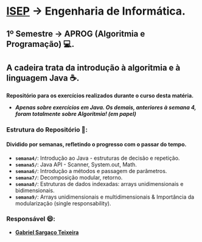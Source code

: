 # [ISEP](https://www.isep.ipp.pt/) -> Engenharia de Informática.
## 1º Semestre -> APROG (Algoritmia e Programação) 💻.
**A cadeira trata da introdução à algoritmia e à linguagem Java ☕.**
------
**Repositório para os exercícios realizados durante o curso desta matéria.**

- ***Apenas sobre exercícios em Java. Os demais, anteriores à semana 4, foram totalmente sobre Algoritmia! (em papel)***

### Estrutura do Repositório 📁:
#### Dividido por semanas, refletindo o progresso com o passar do tempo.
- **`semana4/`**: Introdução ao Java - estruturas de decisão e repetição.
- **`semana5/`**: Java API - Scanner, System.out, Math.
- **`semana6/`**: Introdução a métodos e passagem de parâmetros.
- **`semana7/`**: Decomposição modular, retorno.
- **`semana8/`**: Estruturas de dados indexadas: arrays unidimensionais e bidimensionais.
- **`semana9/`**: Arrays unidimensionais e multidimensionais & Importância da modularização (single responsability).

### Responsável 😄:
- [**Gabriel Sargaço Teixeira**](https://github.com/LuizGabrielTeixeira) 
